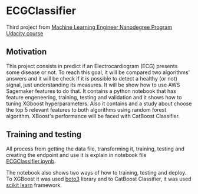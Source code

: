 # ECGClassifier

Third project from [Machine Learning Engineer Nanodegree Program Udacity course](https://www.udacity.com/course/machine-learning-engineer-nanodegree--nd009t)

## Motivation

This project consists in predict if an Electrocardiogram (ECG) presents some disease or not. To reach this goal, it will be compared two algorithms' answers and it will be check if it is possible to detect a healthy (or not) signal, just understanding its measures.
It will be show how to use AWS Sagemaker features to do that.
It contains a python notebook that has feature engeneering, training, testing and validation and it shows how to tuning XGboost hyperparameters. Also it contains and a study about choose the top 5 relevant features to both algorithms using random forest algorithm.
XBoost's performance will be faced with CatBoost Classifier.

## Training and testing

All process from getting the data file, transforming it, training, testing and creating the endpoint and use it is explain in notebook file [ECGClassifier.ipynb](./ECGClassifier.ipynb).

The notebook also shows two ways of how to training, testing and deploy. To XGBoost it was used [boto3](https://boto3.amazonaws.com/v1/documentation/api/latest/index.html) library and to CatBoost Classifier, it was used [scikit learn](https://scikit-learn.org/stable/) framework.
